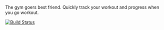 The gym goers best friend. Quickly track your workout and progress when you go workout.

[![Build Status](https://semaphoreci.com/api/v1/projects/12d10e5f-41fe-4596-aad9-e7934b2612b4/645193/badge.svg)](https://semaphoreci.com/ashtonpaul/gymmate)